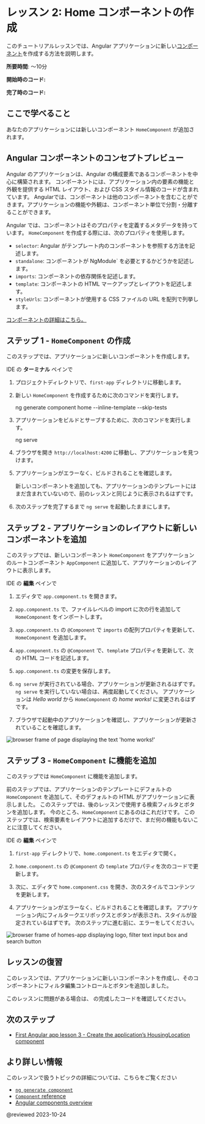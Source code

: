 # レッスン 2: Home コンポーネントの作成
このチュートリアルレッスンでは、Angular アプリケーションに新しい[コンポーネント](/guide/component-overview)を作成する方法を説明します。

**所要時間**: 〜10分

**開始時のコード:** <live-example name="first-app-lesson-01"></live-example>

**完了時のコード:** <live-example name="first-app-lesson-02"></live-example>

## ここで学べること

あなたのアプリケーションには新しいコンポーネント `HomeComponent` が追加されます。

## Angular コンポーネントのコンセプトプレビュー

Angular のアプリケーションは、Angular の構成要素であるコンポーネントを中心に構築されます。
コンポーネントには、アプリケーション内の要素の機能と外観を提供する HTML レイアウト、および CSS スタイル情報のコードが含まれています。
Angularでは、コンポーネントは他のコンポーネントを含むことができます。アプリケーションの機能や外観は、コンポーネント単位で分割・分離することができます。

Angular では、コンポーネントはそのプロパティを定義するメタデータを持っています。
`HomeComponent` を作成する際には、次のプロパティを使用します。

*   `selector`: Angular がテンプレート内のコンポーネントを参照する方法を記述します。
*   `standalone`: コンポーネントが NgModule` を必要とするかどうかを記述します。
*   `imports`: コンポーネントの依存関係を記述します。
*   `template`: コンポーネントの HTML マークアップとレイアウトを記述します。
*   `styleUrls`: コンポーネントが使用する CSS ファイルの URL を配列で列挙します。

[コンポーネントの詳細はこちら。](/api/core/Component)

## ステップ 1 - `HomeComponent` の作成

このステップでは、アプリケーションに新しいコンポーネントを作成します。

IDE の **ターミナル** ペインで

1.  プロジェクトディレクトリで、`first-app` ディレクトリに移動します。
1.  新しい `HomeComponent` を作成するために次のコマンドを実行します。

    <code-example format="shell" language="shell">

    ng generate component home --inline-template --skip-tests

    </code-example>

1.  アプリケーションをビルドとサーブするために、次のコマンドを実行します。

    <code-example format="shell" language="shell">

    ng serve

    </code-example>

1.  ブラウザを開き `http://localhost:4200` に移動し、アプリケーションを見つけます。
1.  アプリケーションがエラーなく、ビルドされることを確認します。

    <div class="callout is-helpful">
      新しいコンポーネントを追加しても、アプリケーションのテンプレートにはまだ含まれていないので、前のレッスンと同じように表示されるはずです。
    </div>
1.  次のステップを完了するまで `ng serve` を起動したままにします。

## ステップ 2 - アプリケーションのレイアウトに新しいコンポーネントを追加

このステップでは、新しいコンポーネント `HomeComponent` をアプリケーションのルートコンポーネント `AppComponent` に追加して、アプリケーションのレイアウトに表示します。

IDE の **編集** ペインで

1.  エディタで `app.component.ts` を開きます。
1.  `app.component.ts` で、ファイルレベルの import に次の行を追加して `HomeComponent` をインポートします。

    <code-example header="Import HomeComponent in src/app/app.component.ts" path="first-app-lesson-02/src/app/app.component.ts" region="import-home"></code-example>

1.  `app.component.ts` の `@Component` で `imports` の配列プロパティを更新して、`HomeComponent` を追加します。

    <code-example header="Replace in src/app/app.component.ts" path="first-app-lesson-02/src/app/app.component.ts" region="app-metadata-imports"></code-example>
1.  `app.component.ts` の `@Component` で、`template` プロパティを更新して、次の HTML コードを記述します。

    <code-example header="Replace in src/app/app.component.ts" path="first-app-lesson-02/src/app/app.component.ts" region="app-metadata-template"></code-example>
1.  `app.component.ts` の変更を保存します。
1.  `ng serve` が実行されている場合、アプリケーションが更新されるはずです。
    `ng serve` を実行していない場合は、再度起動してください。
    アプリケーションは *Hello world* から `HomeComponent` の *home works!* に変更されるはずです。
1.  ブラウザで起動中のアプリケーションを確認し、アプリケーションが更新されていることを確認します。

<section class="lightbox">
<img alt="browser frame of page displaying the text 'home works!'" src="generated/images/guide/faa/homes-app-lesson-02-step-2.png">
</section>

## ステップ 3 - `HomeComponent` に機能を追加

このステップでは `HomeComponent` に機能を追加します。

前のステップでは、アプリケーションのテンプレートにデフォルトの `HomeComponent` を追加して、そのデフォルトの HTML がアプリケーションに表示しました。
このステップでは、後のレッスンで使用する検索フィルタとボタンを追加します。
今のところ、`HomeComponent` にあるのはこれだけです。
このステップでは、検索要素をレイアウトに追加するだけで、まだ何の機能もないことに注意してください。

IDE の **編集** ペインで

1.  `first-app` ディレクトリで、`home.component.ts` をエディタで開く。
1.  `home.component.ts` の `@Component` の `template` プロパティを次のコードで更新します。

    <code-example header="Replace in src/app/home/home.component.ts" path="first-app-lesson-02/src/app/home/home.component.ts" region="home-template"></code-example>

1.  次に、エディタで `home.component.css` を開き、次のスタイルでコンテンツを更新します。

    <code-example header="Replace in src/app/home/home.component.css" path="first-app-lesson-02/src/app/home/home.component.css"></code-example>

1.  アプリケーションがエラーなく、ビルドされることを確認します。
    アプリケーション内にフィルタークエリボックスとボタンが表示され、スタイルが設定されているはずです。
    次のステップに進む前に、エラーをしてください。

<section class="lightbox">
<img alt="browser frame of homes-app displaying logo, filter text input box and search button" src="generated/images/guide/faa/homes-app-lesson-02-step-3.png">
</section>

## レッスンの復習

このレッスンでは、アプリケーションに新しいコンポーネントを作成し、そのコンポーネントにフィルタ編集コントロールとボタンを追加しました。

このレッスンに問題がある場合は、<live-example></live-example> の完成したコードを確認してください。

## 次のステップ

* [First Angular app lesson 3 - Create the application’s HousingLocation component](tutorial/first-app/first-app-lesson-03)

## より詳しい情報

このレッスンで扱うトピックの詳細については、こちらをご覧ください

*  [`ng generate component`](cli/generate#component-command)
*  [`Component` reference](api/core/Component)
*  [Angular components overview](guide/component-overview)

@reviewed 2023-10-24
